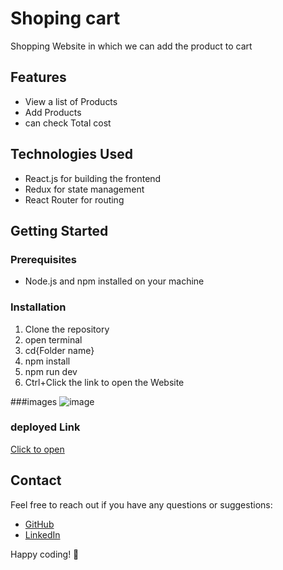 # Shoping cart
Shopping Website in which we can add the product to cart
## Features

- View a list of Products
- Add Products
- can check Total cost 

## Technologies Used

- React.js for building the frontend
- Redux for state management
- React Router for routing


## Getting Started

### Prerequisites

- Node.js and npm installed on your machine

### Installation

1. Clone the repository
2. open terminal
3. cd{Folder name}
4. npm install
5. npm run dev
6. Ctrl+Click the link to open the Website


###images
![image](https://github.com/Suryaprakash-G26/contextApi/assets/141228691/84cabc0b-677e-4b28-ace4-de273259c288)



### deployed Link 
[Click to open](https://mellifluous-buttercream-343941.netlify.app/)

## Contact

Feel free to reach out if you have any questions or suggestions:

- [GitHub](https://github.com/Suryaprakash-G26)
- [LinkedIn](https://www.linkedin.com/in/surya-prakash-6b2914191/)

Happy coding! 🚀




